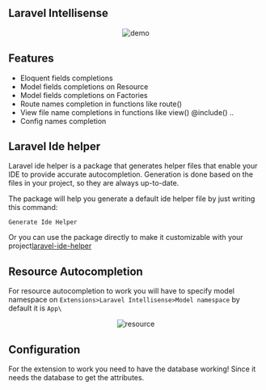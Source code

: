 ## Laravel Intellisense

<p align="center"><img src="https://user-images.githubusercontent.com/19809072/83678730-1a3cd480-a5d6-11ea-93d0-c5976ab507f1.gif" alt="demo"></p>

## Features
* Eloquent fields completions
* Model fields completions on Resource
* Model fields completions on Factories
* Route names completion in functions like route()
* View file name completions in functions like view() @include() ..
* Config names completion

## Laravel Ide helper
Laravel ide helper is a package that generates helper files that enable your IDE to provide accurate autocompletion. Generation is done based on the files in your project, so they are always up-to-date.

The package will help you generate a default ide helper file by just writing this command:
```
Generate Ide Helper
```

Or you can use the package directly to make it customizable with your project[laravel-ide-helper](https://github.com/barryvdh/laravel-ide-helper)

## Resource Autocompletion
For resource autocompletion to work you will have to specify model namespace on `Extensions>Laravel Intellisense>Model namespace` by default it is `App\`

<p align="center"><img src="https://user-images.githubusercontent.com/19809072/83809978-47a98100-a6af-11ea-905c-2ee360b43948.png" alt="resource"></p>

## Configuration
For the extension to work you need to have the database working! Since it needs the database to get the attributes.
